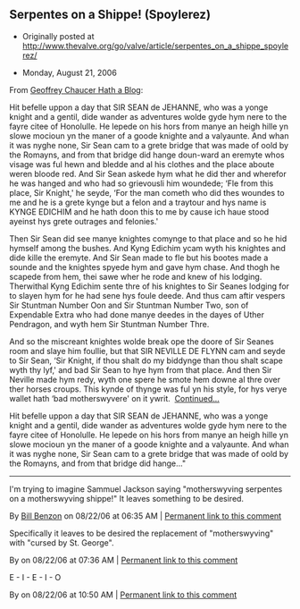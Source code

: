 ## Serpentes on a Shippe! (Spoylerez)

 * Originally posted at http://www.thevalve.org/go/valve/article/serpentes_on_a_shippe_spoylerez/

* Monday, August 21, 2006 

From  [Geoffrey Chaucer Hath a Blog](http://houseoffame.blogspot.com/):

Hit befelle uppon a day that SIR SEAN de JEHANNE, who was a yonge knight and a gentil, dide wander as adventures wolde gyde hym nere to the fayre citee of Honolulle. He lepede on his hors from manye an heigh hille yn slowe mocioun yn the maner of a goode knighte and a valyaunte. And whan it was nyghe none, Sir Sean cam to a grete bridge that was made of oold by the Romayns, and from that bridge did hange doun-ward an eremyte whos visage was ful hewn and bledde and al his clothes and the place aboute weren bloode red. And Sir Sean askede hym what he did ther and wherefor he was hanged and who had so grievousli him woundede; ‘Fle from this place, Sir Knight,' he seyde, ‘For the man cometh who did thes woundes to me and he is a grete kynge but a felon and a traytour and hys name is KYNGE EDICHIM and he hath doon this to me by cause ich haue stood ayeinst hys grete outrages and felonies.'

Then Sir Sean did see manye knightes comynge to that place and so he hid hymself among the bushes. And Kyng Edichim ycam wyth his knightes and dide kille the eremyte. And Sir Sean made to fle but his bootes made a sounde and the knightes spyede hym and gave hym chase. And thogh he scapede from hem, thei sawe wher he rode and knew of his lodging. Therwithal Kyng Edichim sente thre of his knightes to Sir Seanes lodging for to slayen hym for he had sene hys foule deede. And thus cam aftir vespers Sir Stuntman Number Oon and Sir Stuntman Number Two, son of Expendable Extra who had done manye deedes in the dayes of Uther Pendragon, and wyth hem Sir Stuntman Number Thre.

And so the miscreant knightes wolde break ope the doore of Sir Seanes room and slaye him foullie, but that SIR NEVILLE DE FLYNN cam and seyde to Sir Sean, ‘Sir Knight, if thou shalt do my biddynge than thou shalt scape wyth thy lyf,' and bad Sir Sean to hye hym from that place. And then Sir Neville made hym redy, wyth one spere he smote hem downe al thre over ther horses croups. This kynde of thynge was ful yn his style, for hys verye wallet hath ‘bad motherswyvere' on it ywrit.  [Continued...](http://houseoffame.blogspot.com/2006/08/serpentes-on-shippe-spoylerez.html)

Hit befelle uppon a day that SIR SEAN de JEHANNE, who was a yonge knight and a gentil, dide wander as adventures wolde gyde hym nere to the fayre citee of Honolulle. He lepede on his hors from manye an heigh hille yn slowe mocioun yn the maner of a goode knighte and a valyaunte. And whan it was nyghe none, Sir Sean cam to a grete bridge that was made of oold by the Romayns, and from that bridge did hange..."

---

I'm trying to imagine Sammuel Jackson saying "motherswyving serpentes on a motherswyving shippe!" It leaves something to be desired.

By [Bill Benzon](http://new-savanna.blogspot.com/) on 08/22/06 at 06:35 AM | [Permanent link to this comment](http://www.thevalve.org/go/valve/article/serpentes_on_a_shippe_spoylerez/#11092)
[]()

Specifically it leaves to be desired the replacement of "motherswyving" with "cursed by St. George".

By  on 08/22/06 at 07:36 AM | [Permanent link to this comment](http://www.thevalve.org/go/valve/article/serpentes_on_a_shippe_spoylerez/#11094)
[]()

E - I - E - I - O

By  on 08/22/06 at 10:50 AM | [Permanent link to this comment](http://www.thevalve.org/go/valve/article/serpentes_on_a_shippe_spoylerez/#11095)

